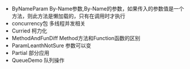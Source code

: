 - ByNameParam By-Name参数,By-Name的参数，如果传入的参数值是一个方法，则此方法是懒加载的，只有在调用时才执行
- concurrency包 多线程并发相关
- Curried 柯力化
- MethodAndFunDiff Method方法和Function函数的区别
- ParamLeanthNotSure 参数可以变
- Partial 部分应用
- QueueDemo 队列操作